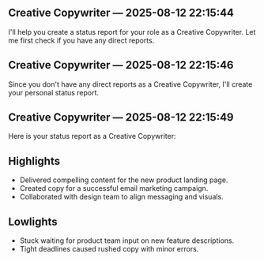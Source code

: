 ## Creative Copywriter — 2025-08-12 22:15:44
I'll help you create a status report for your role as a Creative Copywriter. Let me first check if you have any direct reports.

## Creative Copywriter — 2025-08-12 22:15:46
Since you don't have any direct reports as a Creative Copywriter, I'll create your personal status report.

## Creative Copywriter — 2025-08-12 22:15:49
Here is your status report as a Creative Copywriter:

## Highlights
- Delivered compelling content for the new product landing page.
- Created copy for a successful email marketing campaign.
- Collaborated with design team to align messaging and visuals.

## Lowlights
- Stuck waiting for product team input on new feature descriptions.
- Tight deadlines caused rushed copy with minor errors.

